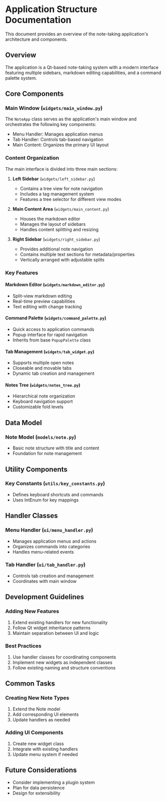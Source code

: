 # Application Structure Documentation

This document provides an overview of the note-taking application's architecture and components.

## Overview

The application is a Qt-based note-taking system with a modern interface featuring multiple sidebars, markdown editing capabilities, and a command palette system.

## Core Components

### Main Window (`widgets/main_window.py`)
The `NoteApp` class serves as the application's main window and orchestrates the following key components:
- Menu Handler: Manages application menus
- Tab Handler: Controls tab-based navigation
- Main Content: Organizes the primary UI layout

### Content Organization

The main interface is divided into three main sections:

1. **Left Sidebar** (`widgets/left_sidebar.py`)
   - Contains a tree view for note navigation
   - Includes a tag management system
   - Features a tree selector for different view modes

2. **Main Content Area** (`widgets/main_content.py`)
   - Houses the markdown editor
   - Manages the layout of sidebars
   - Handles content splitting and resizing

3. **Right Sidebar** (`widgets/right_sidebar.py`)
   - Provides additional note navigation
   - Contains multiple text sections for metadata/properties
   - Vertically arranged with adjustable splits

### Key Features

#### Markdown Editor (`widgets/markdown_editor.py`)
- Split-view markdown editing
- Real-time preview capabilities
- Text editing with change tracking

#### Command Palette (`widgets/command_palette.py`)
- Quick access to application commands
- Popup interface for rapid navigation
- Inherits from base `PopupPalette` class

#### Tab Management (`widgets/tab_widget.py`)
- Supports multiple open notes
- Closeable and movable tabs
- Dynamic tab creation and management

#### Notes Tree (`widgets/notes_tree.py`)
- Hierarchical note organization
- Keyboard navigation support
- Customizable fold levels

## Data Model

### Note Model (`models/note.py`)
- Basic note structure with title and content
- Foundation for note management

## Utility Components

### Key Constants (`utils/key_constants.py`)
- Defines keyboard shortcuts and commands
- Uses IntEnum for key mappings

## Handler Classes

### Menu Handler (`ui/menu_handler.py`)
- Manages application menus and actions
- Organizes commands into categories
- Handles menu-related events

### Tab Handler (`ui/tab_handler.py`)
- Controls tab creation and management
- Coordinates with main window

## Development Guidelines

### Adding New Features
1. Extend existing handlers for new functionality
2. Follow Qt widget inheritance patterns
3. Maintain separation between UI and logic

### Best Practices
1. Use handler classes for coordinating components
2. Implement new widgets as independent classes
3. Follow existing naming and structure conventions

## Common Tasks

### Creating New Note Types
1. Extend the Note model
2. Add corresponding UI elements
3. Update handlers as needed

### Adding UI Components
1. Create new widget class
2. Integrate with existing handlers
3. Update menu system if needed

## Future Considerations

- Consider implementing a plugin system
- Plan for data persistence
- Design for extensibility
